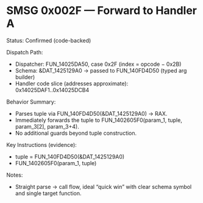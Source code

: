 # SMSG 0x002F — Forward to Handler A

Status: Confirmed (code-backed)

Dispatch Path:
- Dispatcher: FUN_14025DA50, case 0x2F (index = opcode − 0x2B)
- Schema: &DAT_1425129A0 → passed to FUN_140FD4D50 (typed arg builder)
- Handler code slice (addresses approximate): 0x14025DAF1..0x14025DCB4

Behavior Summary:
- Parses tuple via FUN_140FD4D50(&DAT_1425129A0) → RAX.
- Immediately forwards the tuple to FUN_1402605F0(param_1, tuple, param_3[2], param_3+4).
- No additional guards beyond tuple construction.

Key Instructions (evidence):
- tuple = FUN_140FD4D50(&DAT_1425129A0)
- FUN_1402605F0(param_1, tuple)

Notes:
- Straight parse → call flow, ideal “quick win” with clear schema symbol and single target function.
